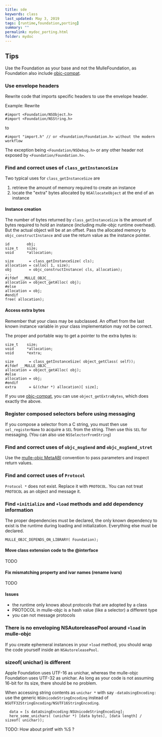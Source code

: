 ```yaml
---
title: sde
keywords: class
last_updated: May 3, 2019
tags: [runtime,foundation,porting]
summary: ""
permalink: mydoc_porting.html
folder: mydoc
---
```




## Tips

Use the Foundation as your base and not the MulleFoundation, as Foundation also
include [objc-compat](//github.com/mulle-objc/objc-compat).


### Use envelope headers

Rewrite code that imports specific headers to use the envelope header.

Example: Rewrite


``` objc
#import <Foundation/NSObject.h>
#import <Foundation/NSString.h>
```

to

```
#import "import.h" // or <Foundation/Foundation.h> without the modern workflow
```


The exception being `<Foundation/NSDebug.h>` or any other header not exposed by
`<Foundation/Foundation.h>`.


### Find and correct uses of `class_getInstanceSize`

Two typical uses for `class_getInstanceSize` are

1. retrieve the amount of memory required to create an instance
2. locate the "extra" bytes allocated by `NSAllocateObject` at the end of an instance

#### Instance creation

The number of bytes returned by `class_getInstanceSize` is the amount of bytes
required to hold an instance (including mulle-objc runtime overhead).
But the actual object will be at an offset. Pass the allocated memory to
`objc_constructInstance` and use the return value as the instance pointer.

``` objc
id        obj;
size_t    size;
void      *allocation;

size       = class_getInstanceSize( cls);
allocation = calloc( 1, size);
obj        = objc_constructInstance( cls, allocation);
...
#ifdef __MULLE_OBJC__
allocation = object_getAlloc( obj);
#else
allocation = obj;
#endif
free( allocation);
```

#### Access extra bytes

Remember that your class may be subclassed. An offset from the last known instance variable
in your class implementation may not be correct.

The proper and portable way to get a pointer to the extra bytes is:

``` objc
size_t    size;
void      *allocation;
void      *extra;

size       = class_getInstanceSize( object_getClass( self));
#ifdef __MULLE_OBJC__
allocation = object_getAlloc( obj);
#else
allocation = obj;
#endif
extra      = &((char *) allocation)[ size];
```

If you use [objc-compat](https://github.com/MulleFoundation/objc-compat), you
can use `object_getExtraBytes`, which does exactly the above.


### Register composed selectors before using messaging

If you compose a selector from a C string, you must then use `sel_registerName`
to acquire a `SEL` from the string. Then use this `SEL` for messaging.
(You can also use `NSSelectorFromString`)


### Find and correct uses of `objc_msgSend` and `objc_msgSend_stret`

Use the [mulle-objc MetaABI](https://www.mulle-kybernetik.com/weblog/2015/mulle_objc_meta_call_convention.html)
convention to pass parameters and inspect return values.


### Find and correct uses of `Protocol`

`Protocol *` does not exist. Replace it with `PROTOCOL`. You can not treat
`PROTOCOL` as an object and message it.


### Find `+initialize` and `+load` methods and add dependency information

The proper dependencies must be declared, the only known dependency to exist is the runtime during loading and initialization. Everything else must be declared.

```
MULLE_OBJC_DEPENDS_ON_LIBRARY( Foundation);
```

#### Move class extension code to the @interface

TODO

#### Fix mismatching property and ivar names (rename ivars)

TODO

#### Issues

* the runtime only knows about protocols that are adopted by a class
* PROTOCOL in mulle-objc is a hash value (like a selector) a different type
* you can not message protocols


### There is no enveloping NSAutoreleasePool around `+load` in mulle-objc

If you create ephemeral instances in your `+load` method, you should wrap
the code yourself inside an `NSAutoreleasePool`.

### sizeof( unichar) is different

Apple Foundation uses UTF-16 as unichar, whereas the mulle-objc Foundation
uses UTF-32 as unichar. As long as your code is not assuming 16-bit for its
size, there should be no problem.

When accessing string contents as `unichar *` with say `-dataUsingEncoding:`
use the generic `NSUnicodeStringEncoding` instead of `NSUTF32StringEncoding/NSUTF16StringEncoding`.

``` objc
  data = [s dataUsingEncoding:NSUnicodeStringEncoding];
  here_some_unichars( (unichar *) [data bytes], [data length] / sizeof( unichar));
```
TODO: How about printf with %S ?
